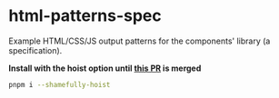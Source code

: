 # html-patterns-spec
Example HTML/CSS/JS output patterns for the components' library (a specification).

**Install with the hoist option until [this PR](https://github.com/eirslett/storybook-builder-vite/pull/92) is merged**
```bash
pnpm i --shamefully-hoist
```
